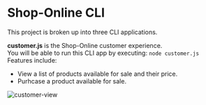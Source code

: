 # Shop-Online CLI

This project is broken up into three CLI applications.

**customer.js** is the Shop-Online customer experience.  
You will be able to run this CLI app by executing: `node customer.js`  
Features include:
- View a list of products available for sale and their price.
- Purhcase a product available for sale.

![customer-view](reference/customer.gif)


